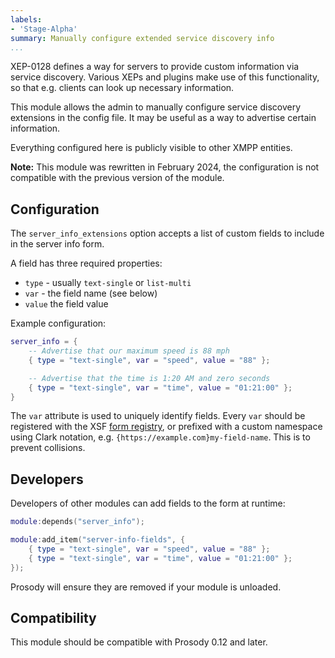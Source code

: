 ```yaml
---
labels:
- 'Stage-Alpha'
summary: Manually configure extended service discovery info
...
```


XEP-0128 defines a way for servers to provide custom information via service
discovery. Various XEPs and plugins make use of this functionality, so that
e.g. clients can look up necessary information.

This module allows the admin to manually configure service discovery
extensions in the config file. It may be useful as a way to advertise certain
information.

Everything configured here is publicly visible to other XMPP entities.

**Note:** This module was rewritten in February 2024, the configuration is not
compatible with the previous version of the module.

## Configuration

The `server_info_extensions` option accepts a list of custom fields to include
in the server info form.

A field has three required properties:

- `type` - usually `text-single` or `list-multi`
- `var` - the field name (see below)
- `value` the field value

Example configuration:

``` lua
server_info = {
	-- Advertise that our maximum speed is 88 mph
	{ type = "text-single", var = "speed", value = "88" };

	-- Advertise that the time is 1:20 AM and zero seconds
	{ type = "text-single", var = "time", value = "01:21:00" };
}
```

The `var` attribute is used to uniquely identify fields. Every `var` should be
registered with the XSF [form registry](https://xmpp.org/registrar/formtypes.html#http:--jabber.org-network-serverinfo),
or prefixed with a custom namespace using Clark notation, e.g. `{https://example.com}my-field-name`. This is to prevent
collisions.

## Developers

Developers of other modules can add fields to the form at runtime:

```lua
module:depends("server_info");

module:add_item("server-info-fields", {
	{ type = "text-single", var = "speed", value = "88" };
	{ type = "text-single", var = "time", value = "01:21:00" };
});
```

Prosody will ensure they are removed if your module is unloaded.

## Compatibility

This module should be compatible with Prosody 0.12 and later.
